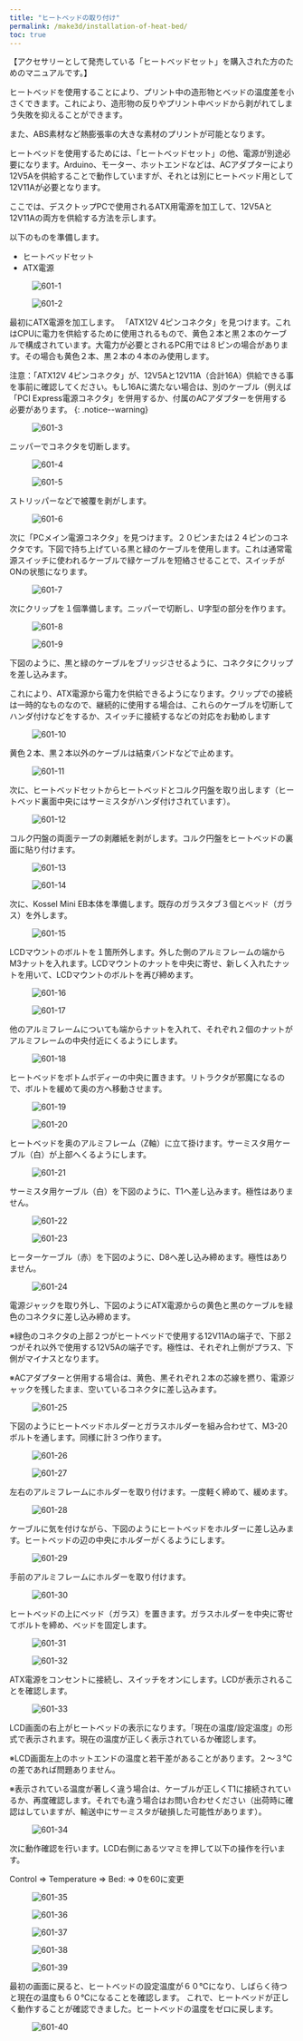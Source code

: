 ```yaml
---
title: "ヒートベッドの取り付け"
permalink: /make3d/installation-of-heat-bed/
toc: true
---
```

【アクセサリーとして発売している「ヒートベッドセット」を購入された方のためのマニュアルです。】

ヒートベッドを使用することにより、プリント中の造形物とベッドの温度差を小さくできます。これにより、造形物の反りやプリント中ベッドから剥がれてしまう失敗を抑えることができます。

また、ABS素材など熱膨張率の大きな素材のプリントが可能となります。

ヒートベッドを使用するためには、「ヒートベッドセット」の他、電源が別途必要になります。Arduino、モーター、ホットエンドなどは、ACアダプターにより12V5Aを供給することで動作していますが、それとは別にヒートベッド用として12V11Aが必要となります。

ここでは、デスクトップPCで使用されるATX用電源を加工して、12V5Aと12V11Aの両方を供給する方法を示します。

以下のものを準備します。

- ヒートベッドセット
- ATX電源

<figure>
  <img src="{{ '/assets/images/make3d/601/601-1.webp' | relative_url }}" alt="601-1">
</figure>

<figure>
  <img src="{{ '/assets/images/make3d/601/601-2.webp' | relative_url }}" alt="601-2">
</figure>

最初にATX電源を加工します。
「ATX12V 4ピンコネクタ」を見つけます。これはCPUに電力を供給するために使用されるもので、黄色２本と黒２本のケーブルで構成されています。大電力が必要とされるPC用では８ピンの場合があります。その場合も黄色２本、黒２本の４本のみ使用します。

注意：「ATX12V 4ピンコネクタ」が、12V5Aと12V11A（合計16A）供給できる事を事前に確認してください。もし16Aに満たない場合は、別のケーブル（例えば「PCI Express電源コネクタ」を併用するか、付属のACアダプターを併用する必要があります。
{: .notice--warning}

<figure>
  <img src="{{ '/assets/images/make3d/601/601-3.webp' | relative_url }}" alt="601-3">
</figure>

ニッパーでコネクタを切断します。

<figure>
  <img src="{{ '/assets/images/make3d/601/601-4.webp' | relative_url }}" alt="601-4">
</figure>

<figure>
  <img src="{{ '/assets/images/make3d/601/601-5.webp' | relative_url }}" alt="601-5">
</figure>

ストリッパーなどで被覆を剥がします。

<figure>
  <img src="{{ '/assets/images/make3d/601/601-6.webp' | relative_url }}" alt="601-6">
</figure>

次に「PCメイン電源コネクタ」を見つけます。２０ピンまたは２４ピンのコネクタです。下図で持ち上げている黒と緑のケーブルを使用します。これは通常電源スイッチに使われるケーブルで緑ケーブルを短絡させることで、スイッチがONの状態になります。

<figure>
  <img src="{{ '/assets/images/make3d/601/601-7.webp' | relative_url }}" alt="601-7">
</figure>

次にクリップを１個準備します。ニッパーで切断し、U字型の部分を作ります。

<figure>
  <img src="{{ '/assets/images/make3d/601/601-8.webp' | relative_url }}" alt="601-8">
</figure>

<figure>
  <img src="{{ '/assets/images/make3d/601/601-9.webp' | relative_url }}" alt="601-9">
</figure>

下図のように、黒と緑のケーブルをブリッジさせるように、コネクタにクリップを差し込みます。

これにより、ATX電源から電力を供給できるようになります。クリップでの接続は一時的なものなので、継続的に使用する場合は、これらのケーブルを切断してハンダ付けなどをするか、スイッチに接続するなどの対応をお勧めします

<figure>
  <img src="{{ '/assets/images/make3d/601/601-10.webp' | relative_url }}" alt="601-10">
</figure>

黄色２本、黒２本以外のケーブルは結束バンドなどで止めます。

<figure>
  <img src="{{ '/assets/images/make3d/601/601-11.webp' | relative_url }}" alt="601-11">
</figure>

次に、ヒートベッドセットからヒートベッドとコルク円盤を取り出します（ヒートベッド裏面中央にはサーミスタがハンダ付けされています）。

<figure>
  <img src="{{ '/assets/images/make3d/601/601-12.webp' | relative_url }}" alt="601-12">
</figure>

コルク円盤の両面テープの剥離紙を剥がします。コルク円盤をヒートベッドの裏面に貼り付けます。

<figure>
  <img src="{{ '/assets/images/make3d/601/601-13.webp' | relative_url }}" alt="601-13">
</figure>

<figure>
  <img src="{{ '/assets/images/make3d/601/601-14.webp' | relative_url }}" alt="601-14">
</figure>

次に、Kossel Mini EB本体を準備します。既存のガラスタブ３個とベッド（ガラス）を外します。

<figure>
  <img src="{{ '/assets/images/make3d/601/601-15.webp' | relative_url }}" alt="601-15">
</figure>

LCDマウントのボルトを１箇所外します。外した側のアルミフレームの端からM3ナットを入れます。LCDマウントのナットを中央に寄せ、新しく入れたナットを用いて、LCDマウントのボルトを再び締めます。

<figure>
  <img src="{{ '/assets/images/make3d/601/601-16.webp' | relative_url }}" alt="601-16">
</figure>

<figure>
  <img src="{{ '/assets/images/make3d/601/601-17.webp' | relative_url }}" alt="601-17">
</figure>

他のアルミフレームについても端からナットを入れて、それぞれ２個のナットがアルミフレームの中央付近にくるようにします。

<figure>
  <img src="{{ '/assets/images/make3d/601/601-18.webp' | relative_url }}" alt="601-18">
</figure>

ヒートベッドをボトムボディーの中央に置きます。リトラクタが邪魔になるので、ボルトを緩めて奥の方へ移動させます。

<figure>
  <img src="{{ '/assets/images/make3d/601/601-19.webp' | relative_url }}" alt="601-19">
</figure>

<figure>
  <img src="{{ '/assets/images/make3d/601/601-20.webp' | relative_url }}" alt="601-20">
</figure>

ヒートベッドを奥のアルミフレーム（Z軸）に立て掛けます。サーミスタ用ケーブル（白）が上部へくるようにします。

<figure>
  <img src="{{ '/assets/images/make3d/601/601-21.webp' | relative_url }}" alt="601-21">
</figure>

サーミスタ用ケーブル（白）を下図のように、T1へ差し込みます。極性はありません。

<figure>
  <img src="{{ '/assets/images/make3d/601/601-22.webp' | relative_url }}" alt="601-22">
</figure>

<figure>
  <img src="{{ '/assets/images/make3d/601/601-23.webp' | relative_url }}" alt="601-23">
</figure>

ヒーターケーブル（赤）を下図のように、D8へ差し込み締めます。極性はありません。

<figure>
  <img src="{{ '/assets/images/make3d/601/601-24.webp' | relative_url }}" alt="601-24">
</figure>

電源ジャックを取り外し、下図のようにATX電源からの黄色と黒のケーブルを緑色のコネクタに差し込み締めます。

※緑色のコネクタの上部２つがヒートベッドで使用する12V11Aの端子で、下部２つがそれ以外で使用する12V5Aの端子です。極性は、それぞれ上側がプラス、下側がマイナスとなります。

※ACアダプターと併用する場合は、黄色、黒それぞれ２本の芯線を撚り、電源ジャックを残したまま、空いているコネクタに差し込みます。

<figure>
  <img src="{{ '/assets/images/make3d/601/601-25.webp' | relative_url }}" alt="601-25">
</figure>

下図のようにヒートベッドホルダーとガラスホルダーを組み合わせて、M3-20ボルトを通します。同様に計３つ作ります。

<figure>
  <img src="{{ '/assets/images/make3d/601/601-26.webp' | relative_url }}" alt="601-26">
</figure>

<figure>
  <img src="{{ '/assets/images/make3d/601/601-27.webp' | relative_url }}" alt="601-27">
</figure>

左右のアルミフレームにホルダーを取り付けます。一度軽く締めて、緩めます。

<figure>
  <img src="{{ '/assets/images/make3d/601/601-28.webp' | relative_url }}" alt="601-28">
</figure>

ケーブルに気を付けながら、下図のようにヒートベッドをホルダーに差し込みます。ヒートベッドの辺の中央にホルダーがくるようにします。

<figure>
  <img src="{{ '/assets/images/make3d/601/601-29.webp' | relative_url }}" alt="601-29">
</figure>

手前のアルミフレームにホルダーを取り付けます。

<figure>
  <img src="{{ '/assets/images/make3d/601/601-30.webp' | relative_url }}" alt="601-30">
</figure>

ヒートベッドの上にベッド（ガラス）を置きます。ガラスホルダーを中央に寄せてボルトを締め、ベッドを固定します。

<figure>
  <img src="{{ '/assets/images/make3d/601/601-31.webp' | relative_url }}" alt="601-31">
</figure>

<figure>
  <img src="{{ '/assets/images/make3d/601/601-32.webp' | relative_url }}" alt="601-32">
</figure>

ATX電源をコンセントに接続し、スイッチをオンにします。LCDが表示されることを確認します。

<figure>
  <img src="{{ '/assets/images/make3d/601/601-33.webp' | relative_url }}" alt="601-33">
</figure>

LCD画面の右上がヒートベッドの表示になります。「現在の温度/設定温度」の形式で表示されます。現在の温度が正しく表示されているか確認します。

※LCD画面左上のホットエンドの温度と若干差があることがあります。２〜３℃の差であれば問題ありません。

※表示されている温度が著しく違う場合は、ケーブルが正しくT1に接続されているか、再度確認します。それでも違う場合はお問い合わせください（出荷時に確認はしていますが、輸送中にサーミスタが破損した可能性があります）。

<figure>
  <img src="{{ '/assets/images/make3d/601/601-34.webp' | relative_url }}" alt="601-34">
</figure>

次に動作確認を行います。LCD右側にあるツマミを押して以下の操作を行います。

Control => Temperature => Bed: => 0を60に変更

<figure>
  <img src="{{ '/assets/images/make3d/601/601-35.webp' | relative_url }}" alt="601-35">
</figure>

<figure>
  <img src="{{ '/assets/images/make3d/601/601-36.webp' | relative_url }}" alt="601-36">
</figure>

<figure>
  <img src="{{ '/assets/images/make3d/601/601-37.webp' | relative_url }}" alt="601-37">
</figure>

<figure>
  <img src="{{ '/assets/images/make3d/601/601-38.webp' | relative_url }}" alt="601-38">
</figure>

<figure>
  <img src="{{ '/assets/images/make3d/601/601-39.webp' | relative_url }}" alt="601-39">
</figure>

最初の画面に戻ると、ヒートベッドの設定温度が６０℃になり、しばらく待つと現在の温度も６０℃になることを確認します。
これで、ヒートベッドが正しく動作することが確認できました。ヒートベッドの温度をゼロに戻します。

<figure>
  <img src="{{ '/assets/images/make3d/601/601-40.webp' | relative_url }}" alt="601-40">
</figure>

